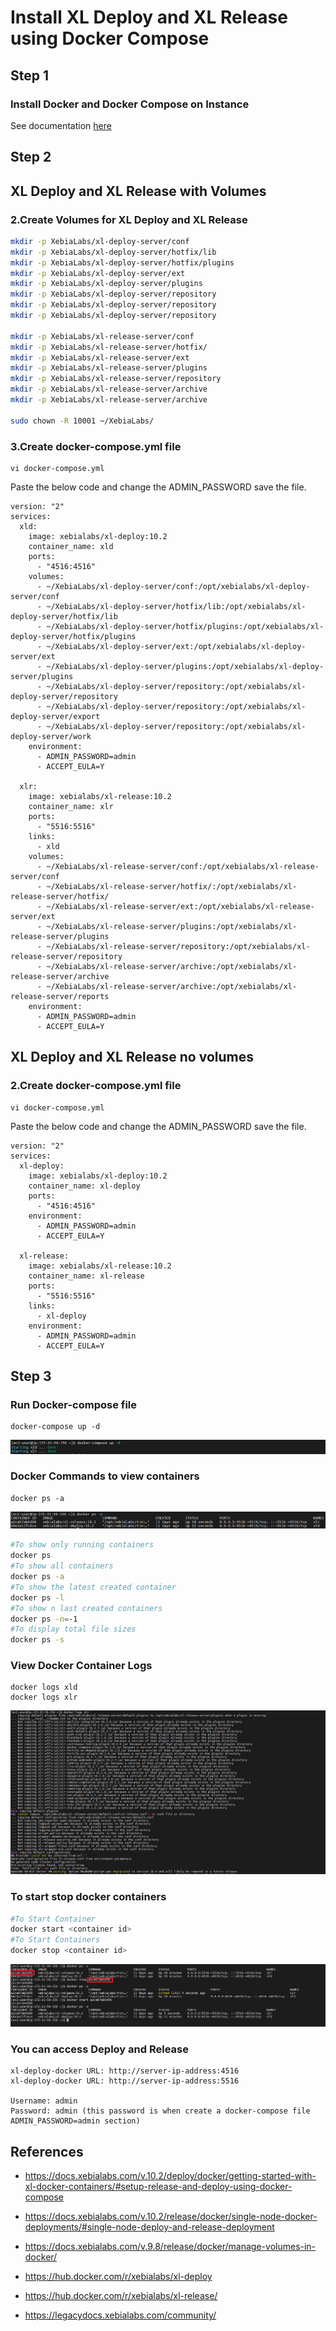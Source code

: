 # Install XL Deploy and XL Release using Docker Compose

## Step 1

### Install Docker and Docker Compose on Instance

See documentation [here](../Docker/install-docker.md)

## Step 2

## XL Deploy and XL Release with Volumes

### 2.Create Volumes for XL Deploy and XL Release

```sh
mkdir -p XebiaLabs/xl-deploy-server/conf
mkdir -p XebiaLabs/xl-deploy-server/hotfix/lib
mkdir -p XebiaLabs/xl-deploy-server/hotfix/plugins
mkdir -p XebiaLabs/xl-deploy-server/ext
mkdir -p XebiaLabs/xl-deploy-server/plugins
mkdir -p XebiaLabs/xl-deploy-server/repository
mkdir -p XebiaLabs/xl-deploy-server/repository
mkdir -p XebiaLabs/xl-deploy-server/repository

mkdir -p XebiaLabs/xl-release-server/conf
mkdir -p XebiaLabs/xl-release-server/hotfix/
mkdir -p XebiaLabs/xl-release-server/ext
mkdir -p XebiaLabs/xl-release-server/plugins
mkdir -p XebiaLabs/xl-release-server/repository
mkdir -p XebiaLabs/xl-release-server/archive
mkdir -p XebiaLabs/xl-release-server/archive

sudo chown -R 10001 ~/XebiaLabs/
```
### 3.Create docker-compose.yml file

```
vi docker-compose.yml
```
Paste the below code and change the ADMIN_PASSWORD save the file.

```
version: "2"
services:
  xld:
    image: xebialabs/xl-deploy:10.2
    container_name: xld
    ports:
      - "4516:4516"
    volumes:
      - ~/XebiaLabs/xl-deploy-server/conf:/opt/xebialabs/xl-deploy-server/conf
      - ~/XebiaLabs/xl-deploy-server/hotfix/lib:/opt/xebialabs/xl-deploy-server/hotfix/lib
      - ~/XebiaLabs/xl-deploy-server/hotfix/plugins:/opt/xebialabs/xl-deploy-server/hotfix/plugins
      - ~/XebiaLabs/xl-deploy-server/ext:/opt/xebialabs/xl-deploy-server/ext
      - ~/XebiaLabs/xl-deploy-server/plugins:/opt/xebialabs/xl-deploy-server/plugins
      - ~/XebiaLabs/xl-deploy-server/repository:/opt/xebialabs/xl-deploy-server/repository
      - ~/XebiaLabs/xl-deploy-server/repository:/opt/xebialabs/xl-deploy-server/export
      - ~/XebiaLabs/xl-deploy-server/repository:/opt/xebialabs/xl-deploy-server/work
    environment:
      - ADMIN_PASSWORD=admin
      - ACCEPT_EULA=Y

  xlr:
    image: xebialabs/xl-release:10.2
    container_name: xlr
    ports:
      - "5516:5516"
    links:
      - xld
    volumes:
      - ~/XebiaLabs/xl-release-server/conf:/opt/xebialabs/xl-release-server/conf
      - ~/XebiaLabs/xl-release-server/hotfix/:/opt/xebialabs/xl-release-server/hotfix/
      - ~/XebiaLabs/xl-release-server/ext:/opt/xebialabs/xl-release-server/ext
      - ~/XebiaLabs/xl-release-server/plugins:/opt/xebialabs/xl-release-server/plugins
      - ~/XebiaLabs/xl-release-server/repository:/opt/xebialabs/xl-release-server/repository
      - ~/XebiaLabs/xl-release-server/archive:/opt/xebialabs/xl-release-server/archive
      - ~/XebiaLabs/xl-release-server/archive:/opt/xebialabs/xl-release-server/reports
    environment:
      - ADMIN_PASSWORD=admin
      - ACCEPT_EULA=Y
```

## XL Deploy and XL Release no volumes

### 2.Create docker-compose.yml file

```
vi docker-compose.yml
```
Paste the below code and change the ADMIN_PASSWORD save the file.

```
version: "2"
services:
  xl-deploy:
    image: xebialabs/xl-deploy:10.2
    container_name: xl-deploy
    ports:
      - "4516:4516"
    environment:
      - ADMIN_PASSWORD=admin
      - ACCEPT_EULA=Y

  xl-release:
    image: xebialabs/xl-release:10.2
    container_name: xl-release
    ports:
      - "5516:5516"
    links:
      - xl-deploy
    environment:
      - ADMIN_PASSWORD=admin
      - ACCEPT_EULA=Y
```

## Step 3

### Run Docker-compose file

```
docker-compose up -d
```
![docker compose up](images/1.png)

### Docker Commands to view containers

```
docker ps -a
```
![docker ps -a](images/2.png)

```sh
#To show only running containers
docker ps 
#To show all containers
docker ps -a 
#To show the latest created container
docker ps -l 
#To show n last created containers
docker ps -n=-1
#To display total file sizes
docker ps -s 
```

### View Docker Container Logs

```
docker logs xld
docker logs xlr
```

![docker ps -a](images/3.png)

### To start stop docker containers 

```sh
#To Start Container
docker start <container id>
#To Start Containers
docker stop <container id>
```
![docker start stop](images/4.png)

### You can access Deploy and Release

```
xl-deploy-docker URL: http://server-ip-address:4516
xl-deploy-docker URL: http://server-ip-address:5516

Username: admin
Password: admin (this password is when create a docker-compose file ADMIN_PASSWORD=admin section)
```

## References

* https://docs.xebialabs.com/v.10.2/deploy/docker/getting-started-with-xl-docker-containers/#setup-release-and-deploy-using-docker-compose

* https://docs.xebialabs.com/v.10.2/release/docker/single-node-docker-deployments/#single-node-deploy-and-release-deployment

* https://docs.xebialabs.com/v.9.8/release/docker/manage-volumes-in-docker/

* https://hub.docker.com/r/xebialabs/xl-deploy

* https://hub.docker.com/r/xebialabs/xl-release/

* https://legacydocs.xebialabs.com/community/

